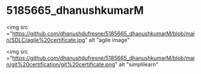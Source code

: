 # 5185665_dhanushkumarM
<img src ="https://github.com/dhanushdufresne/5185665_dhanushkumarM/blob/main/SDLC/agile%20certificate.jpg" alt "agile image"



<img src ="https://github.com/dhanushdufresne/5185665_dhanushkumarM/blob/main/git%20certification/git%20certificate.png" alt "simplilearn"
